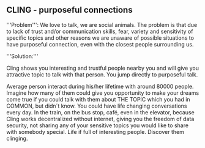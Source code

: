## CLING - purposeful connections


'''Problem''': We love to talk, we are social animals. 
The problem is that due to lack of trust and/or communication skills, fear, 
variety and sensitivity of specific topics and other reasons we are unaware of possible 
situations to have purposeful connection, even with the closest people surrounding us.

'''Solution:'''

Cling shows you interesting and trustful people nearby 
you and will give you attractive topic to talk with that person. 
You jump directly to purposeful talk.

Average person interact during his/her lifetime with around 80000 people.
Imagine how many of them could give you opportunity to make your dreams come 
true if you could talk with them about THE TOPIC which you had in COMMON,
but didn´t know. You could have life changing conversations every day. 
In the train, on the bus stop, café, even in the elevator, 
because Cling works decentralized without internet, giving you the freedom of data security, 
not sharing any of your sensitive topics you would like to share with somebody special. 
Life if full of interesting people. Discover them clinging.
